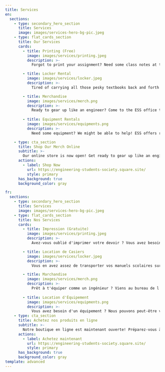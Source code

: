 ```yaml
---
title: Services
en:
  sections:
    - type: secondary_hero_section
      title: Services
      image: images/services-hero-bg-pic.jpeg
    - type: flat_cards_section
      title: Our Services
      cards:
        - title: Printing (Free)
          image: images/services/printing.jpeg
          description: >-
            Forgot to print your assignment? Need some class notes at the last minute? We’ve got you covered! Come on down to the ESS office and we’ll print up to 20 pages for you, in black and white or colour, absolutely free!

        - title: Locker Rental
          image: images/services/locker.jpeg
          description: >-
            Tired of carrying all those pesky textbooks back and forth with you to campus? We’ve got you covered! Come on down to the office and reserve a locker today!

        - title: Merchandise
          image: images/services/merch.png
          description: >-
            Ready to gear up like an engineer? Come to the ESS office to check out all our cool merch! From hoodies to hats and patches, we’ve got something for everyone! Merch can also be purchased through our online store.
            
        - title: Equipment Rentals
          image: images/services/equipments.png
          description: >-
            Need some equipment? We might be able to help! ESS offers rentals for projectors, speakers, and tables! Come on down to the office for more information.

    - type: cta_section
      title: Shop Our Merch Online
      subtitle: >-
        Our online store is now open! Get ready to gear up like an engineer with our signature pretty patches, cool crewnecks, awesome accessories, and so much more!
      actions:
        - label: Shop Now
          url: https://engineering-students-society.square.site/
          style: primary
      has_background: true
      background_color: gray      

fr:
  sections:
    - type: secondary_hero_section
      title: Services
      image: images/services-hero-bg-pic.jpeg
    - type: flat_cards_section
      title: Nos Services
      cards:
        - title: Impression (Gratuite)
          image: images/services/printing.jpeg
          description: >-
            Avez-vous oublié d'imprimer votre devoir ? Vous avez besoin de notes de cours à la dernière minute ? Nous avons ce qu'il vous faut ! Passez au bureau de l'AÉG et nous imprimerons jusqu'à 20 pages pour vous, en noir et blanc ou en couleur, absolument gratuitement !

        - title: Location de Casiers
          image: images/services/locker.jpeg
          description: >-
            Vous en avez assez de transporter vos manuels scolaires sur le campus ? Nous avons ce qu'il vous faut ! Venez au bureau et réservez un casier dès aujourd'hui !

        - title: Marchandise
          image: images/services/merch.png
          description: >-
            Prêt à t'équiper comme un ingénieur ? Viens au bureau de l'AÉG pour voir tous nos produits dérivés ! Des sweats à capuche, des casquettes, des écussons, il y en a pour tous les goûts ! Les articles peuvent également être achetés dans notre boutique en ligne.
            
        - title: Location d'Équipement
          image: images/services/equipments.png
          description: >-
            Vous avez besoin d'un équipement ? Nous pouvons peut-être vous aider ! L’AÉG offre la possibilité de louer des projecteurs, des haut-parleurs et des tables! Passez au bureau pour plus d'informations.
    - type: cta_section
      title: Achetez nos produits en ligne
      subtitle: >-
        Notre boutique en ligne est maintenant ouverte! Préparez-vous à vous équiper comme un ingénieur avec nos jolis écussons emblématiques, nos cols ras du cou cool, nos accessoires géniaux et bien plus encore !
      actions:
        - label: Achetez maintenant
          url: https://engineering-students-society.square.site/
          style: primary
      has_background: true
      background_color: gray      
template: advanced
---
```

